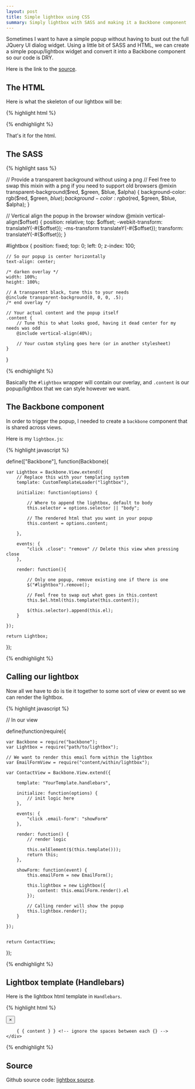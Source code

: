 ```yaml
---
layout: post
title: Simple lightbox using CSS
summary: Simply lightbox with SASS and making it a Backbone component
---
```



Sometimes I want to have a simple popup without having to bust out the full JQuery UI dialog widget. Using a little bit of SASS and HTML, we can create a simple popup/lightbox widget and convert it into a Backbone component so our code is DRY.

Here is the link to the [source](https://github.com/zsyed91/lightbox).


## The HTML

Here is what the skeleton of our lightbox will be:

{% highlight html %}

<div id="lightbox">
	<div class="content">
		<!-- Your custom content styled however you like -->
	</div>
</div>

{% endhighlight %}

That's it for the html.


## The SASS

{% highlight sass %}

// Provide a transparent background without using a png
// Feel free to swap this mixin with a png if you need to support old browsers
@mixin transparent-background($red, $green, $blue, $alpha) {
	background-color: rgb($red, $green, $blue);
	background-color: rgba($red, $green, $blue, $alpha);
}


// Vertical align the popup in the browser window
@mixin vertical-align($offset) {
	position: relative;
	top: $offset;
	-webkit-transform: translateY(-#{$offset});
	-ms-transform translateY(-#{$offset});
	transform: translateY(-#{$offset});
}

#lightbox {
	position: fixed;
	top: 0; left: 0;
	z-index: 100;

	// So our popup is center horizontally
	text-align: center;

	/* darken overlay */
	width: 100%;
	height: 100%;

	// A transparent black, tune this to your needs
	@include transparent-background(0, 0, 0, .5); 
	/* end overlay */

	// Your actual content and the popup itself
	.content {
		// Tune this to what looks good, having it dead center for my needs was odd
		@include vertical-align(40%); 

		// Your custom styling goes here (or in another stylesheet)
	}
}

{% endhighlight %}


Basically the `#lightbox` wrapper will contain our overlay, and `.content` is our popup/lightbox that we can style however we want.

## The Backbone component

In order to trigger the popup, I needed to create a `backbone` component that is shared across views.

Here is my `lightbox.js`:

{% highlight javascript %}

define(["Backbone"],
function(Backbone){
	
	var Lightbox = Backbone.View.extend({
		// Replace this with your templating system
		template: CustomTemplateLoader("lightbox"), 

		initialize: function(options) {

			// Where to append the lightbox, default to body
			this.selector = options.selector || "body";

			// The rendered html that you want in your popup
			this.content = options.content;

		},

		events: {
			"click .close": "remove" // Delete this view when pressing close
		},

		render: function(){

			// Only one popup, remove existing one if there is one
			$("#lightbox").remove();

			// Feel free to swap out what goes in this.content
			this.$el.html(this.template(this.content));

			$(this.selector).append(this.el);
		}

	});

	return Lightbox;

});

{% endhighlight %}


## Calling our lightbox

Now all we have to do is tie it together to some sort of view or event so we can render the lightbox.

{% highlight javascript %}

// In our view

define(function(require){

	var Backbone = require("backbone");
	var Lightbox = require("path/to/lightbox");

	// We want to render this email form within the lightbox
	var EmailFormView = require("content/within/lightbox");
	
	var ContactView = Backbone.View.extend({

		template: "YourTemplate.handlebars",

		initialize: function(options) {
			// init logic here
		},

		events: {
			"click .email-form": "showForm"
		},

		render: function() {
			// render logic

			this.selElement($(this.template()));
			return this;
		},

		showForm: function(event) {
			this.emailForm = new EmailForm();

			this.lightbox = new Lightbox({
				content: this.emailForm.render().el
			});

			// Calling render will show the popup
			this.lightbox.render();
		}

	});


	return ContactView;

});

{% endhighlight %}

## Lightbox template (Handlebars)

Here is the lightbox html template in `Handlebars`.

{% highlight html %}

<div id="lightbox">
	<div class="content">
		<!-- Bootstrap style close  -->
		<button type="button" class="close" aria-label="Close">
			<span area-hidden="true">&times;</span>
		</button>

		{ { content } } <!-- ignore the spaces between each {} -->
	</div>
</div>

{% endhighlight %}


## Source

Github source code: [lightbox source](https://github.com/zsyed91/lightbox).


